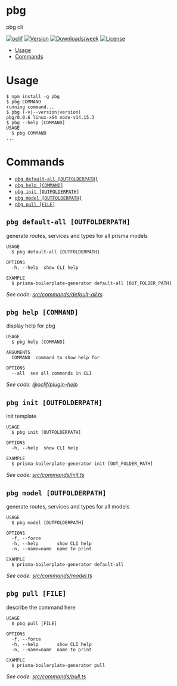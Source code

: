 pbg
=================

pbg cli

[![oclif](https://img.shields.io/badge/cli-oclif-brightgreen.svg)](https://oclif.io)
[![Version](https://img.shields.io/npm/v/pbg.svg)](https://npmjs.org/package/pbg)
[![Downloads/week](https://img.shields.io/npm/dw/pbg.svg)](https://npmjs.org/package/pbg)
[![License](https://img.shields.io/npm/l/pbg.svg)](https://github.com/NurbekGithub/pbg/blob/master/package.json)

<!-- toc -->
* [Usage](#usage)
* [Commands](#commands)
<!-- tocstop -->
# Usage
<!-- usage -->
```sh-session
$ npm install -g pbg
$ pbg COMMAND
running command...
$ pbg (-v|--version|version)
pbg/0.0.6 linux-x64 node-v14.15.3
$ pbg --help [COMMAND]
USAGE
  $ pbg COMMAND
...
```
<!-- usagestop -->
# Commands
<!-- commands -->
* [`pbg default-all [OUTFOLDERPATH]`](#pbg-default-all-outfolderpath)
* [`pbg help [COMMAND]`](#pbg-help-command)
* [`pbg init [OUTFOLDERPATH]`](#pbg-init-outfolderpath)
* [`pbg model [OUTFOLDERPATH]`](#pbg-model-outfolderpath)
* [`pbg pull [FILE]`](#pbg-pull-file)

## `pbg default-all [OUTFOLDERPATH]`

generate routes, services and types for all prisma models

```
USAGE
  $ pbg default-all [OUTFOLDERPATH]

OPTIONS
  -h, --help  show CLI help

EXAMPLE
  $ prisma-boilerplate-generator default-all [OUT_FOLDER_PATH]
```

_See code: [src/commands/default-all.ts](https://github.com/NurbekGithub/pbg/blob/v0.0.6/src/commands/default-all.ts)_

## `pbg help [COMMAND]`

display help for pbg

```
USAGE
  $ pbg help [COMMAND]

ARGUMENTS
  COMMAND  command to show help for

OPTIONS
  --all  see all commands in CLI
```

_See code: [@oclif/plugin-help](https://github.com/oclif/plugin-help/blob/v3.2.3/src/commands/help.ts)_

## `pbg init [OUTFOLDERPATH]`

init template

```
USAGE
  $ pbg init [OUTFOLDERPATH]

OPTIONS
  -h, --help  show CLI help

EXAMPLE
  $ prisma-boilerplate-generator init [OUT_FOLDER_PATH]
```

_See code: [src/commands/init.ts](https://github.com/NurbekGithub/pbg/blob/v0.0.6/src/commands/init.ts)_

## `pbg model [OUTFOLDERPATH]`

generate routes, services and types for all models

```
USAGE
  $ pbg model [OUTFOLDERPATH]

OPTIONS
  -f, --force
  -h, --help       show CLI help
  -n, --name=name  name to print

EXAMPLE
  $ prisma-boilerplate-generator default-all
```

_See code: [src/commands/model.ts](https://github.com/NurbekGithub/pbg/blob/v0.0.6/src/commands/model.ts)_

## `pbg pull [FILE]`

describe the command here

```
USAGE
  $ pbg pull [FILE]

OPTIONS
  -f, --force
  -h, --help       show CLI help
  -n, --name=name  name to print

EXAMPLE
  $ prisma-boilerplate-generator pull
```

_See code: [src/commands/pull.ts](https://github.com/NurbekGithub/pbg/blob/v0.0.6/src/commands/pull.ts)_
<!-- commandsstop -->
